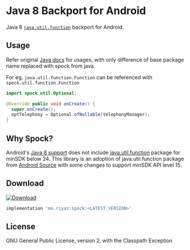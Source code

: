 Java 8 Backport for Android
=========================

Java 8 [`java.util.function`](https://docs.oracle.com/javase/8/docs/api/java/util/function/package-summary.html) backport for Android.


Usage
-----

Refer original [Java docs](https://docs.oracle.com/javase/8/docs/api/java/util/function/package-summary.html) for usages, with only difference of base package name replaced with spock from java.

For eg, `java.util.function.Function` can be referenced with `spock.util.function.Function`

```java
import spock.util.Optional;

@Override public void onCreate() {
  super.onCreate();
  optTelephony = Optional.ofNullable(telephonyManager);
}
```


Why Spock?
------------

Android's [Java 8 support](https://developer.android.com/studio/write/java8-support.html#supported_features) does not include [java.util.function](https://docs.oracle.com/javase/8/docs/api/java/util/function/package-summary.html) package for minSDK below 24. This library is an adoption of java.util.function package from [Android Source](https://android.googlesource.com/platform/libcore/+/master/ojluni) with some changes to support minSDK API level 15.


Download
--------

[ ![Download](https://api.bintray.com/packages/riyaz/me.riyaz/spock/images/download.svg) ](https://bintray.com/riyaz/me.riyaz/spock/_latestVersion)


```groovy
implementation 'me.riyaz:spock:<LATEST_VERSION>'

```



License
-------

GNU General Public License, version 2, with the Classpath Exception


